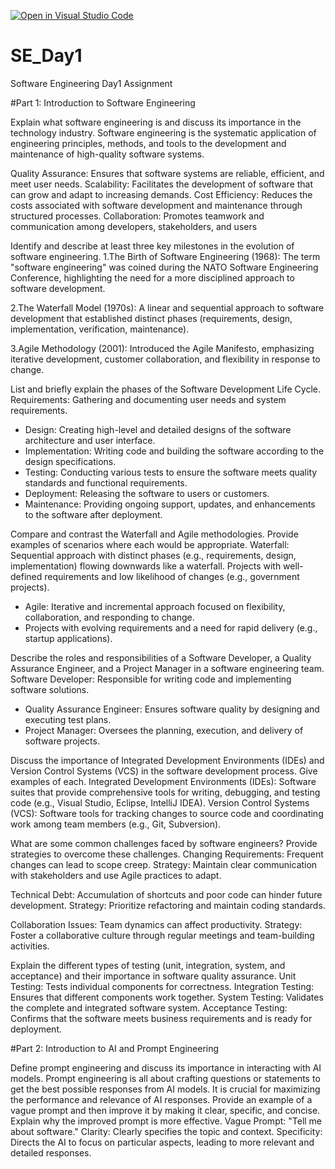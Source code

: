 [![Open in Visual Studio Code](https://classroom.github.com/assets/open-in-vscode-2e0aaae1b6195c2367325f4f02e2d04e9abb55f0b24a779b69b11b9e10269abc.svg)](https://classroom.github.com/online_ide?assignment_repo_id=18385891&assignment_repo_type=AssignmentRepo)
# SE_Day1
Software Engineering Day1 Assignment

#Part 1: Introduction to Software Engineering

Explain what software engineering is and discuss its importance in the technology industry.
Software engineering is the systematic application of engineering principles, methods, and tools to the development and maintenance of high-quality software systems.

Quality Assurance: Ensures that software systems are reliable, efficient, and meet user needs.
Scalability: Facilitates the development of software that can grow and adapt to increasing demands.
Cost Efficiency: Reduces the costs associated with software development and maintenance through structured processes.
Collaboration: Promotes teamwork and communication among developers, stakeholders, and users

Identify and describe at least three key milestones in the evolution of software engineering.
1.The Birth of Software Engineering (1968):
The term "software engineering" was coined during the NATO Software Engineering Conference, highlighting the need for a more disciplined approach to software development.

2.The Waterfall Model (1970s):
A linear and sequential approach to software development that established distinct phases (requirements, design, implementation, verification, maintenance).

3.Agile Methodology (2001):
Introduced the Agile Manifesto, emphasizing iterative development, customer collaboration, and flexibility in response to change.

List and briefly explain the phases of the Software Development Life Cycle.
Requirements: Gathering and documenting user needs and system requirements.
  - Design: Creating high-level and detailed designs of the software architecture and user interface.
  - Implementation: Writing code and building the software according to the design specifications.
  - Testing: Conducting various tests to ensure the software meets quality standards and functional requirements.
  - Deployment: Releasing the software to users or customers.
  - Maintenance: Providing ongoing support, updates, and enhancements to the software after deployment.

Compare and contrast the Waterfall and Agile methodologies. Provide examples of scenarios where each would be appropriate.
Waterfall: Sequential approach with distinct phases (e.g., requirements, design, implementation) flowing downwards like a waterfall.
Projects with well-defined requirements and low likelihood of changes (e.g., government projects).
  - Agile: Iterative and incremental approach focused on flexibility, collaboration, and responding to change.
  - Projects with evolving requirements and a need for rapid delivery (e.g., startup applications).

Describe the roles and responsibilities of a Software Developer, a Quality Assurance Engineer, and a Project Manager in a software engineering team.
 Software Developer: Responsible for writing code and implementing software solutions.
  - Quality Assurance Engineer: Ensures software quality by designing and executing test plans.
  - Project Manager: Oversees the planning, execution, and delivery of software projects.

Discuss the importance of Integrated Development Environments (IDEs) and Version Control Systems (VCS) in the software development process. Give examples of each.
 Integrated Development Environments (IDEs): Software suites that provide comprehensive tools for writing, debugging, and testing code (e.g., Visual Studio, Eclipse, IntelliJ IDEA).
   Version Control Systems (VCS): Software tools for tracking changes to source code and coordinating work among team members (e.g., Git, Subversion).

What are some common challenges faced by software engineers? Provide strategies to overcome these challenges.
Changing Requirements: Frequent changes can lead to scope creep.
Strategy: Maintain clear communication with stakeholders and use Agile practices to adapt.

Technical Debt: Accumulation of shortcuts and poor code can hinder future development.
Strategy: Prioritize refactoring and maintain coding standards.

Collaboration Issues: Team dynamics can affect productivity.
Strategy: Foster a collaborative culture through regular meetings and team-building activities.

Explain the different types of testing (unit, integration, system, and acceptance) and their importance in software quality assurance.
Unit Testing: Tests individual components for correctness.
Integration Testing: Ensures that different components work together.
System Testing: Validates the complete and integrated software system.
Acceptance Testing: Confirms that the software meets business requirements and is ready for deployment.

#Part 2: Introduction to AI and Prompt Engineering


Define prompt engineering and discuss its importance in interacting with AI models.
Prompt engineering is all about crafting questions or statements to get the best possible responses from AI models.
It is crucial for maximizing the performance and relevance of AI responses.
Provide an example of a vague prompt and then improve it by making it clear, specific, and concise. Explain why the improved prompt is more effective.
Vague Prompt: "Tell me about software."
Clarity: Clearly specifies the topic and context.
Specificity: Directs the AI to focus on particular aspects, leading to more relevant and detailed responses.
